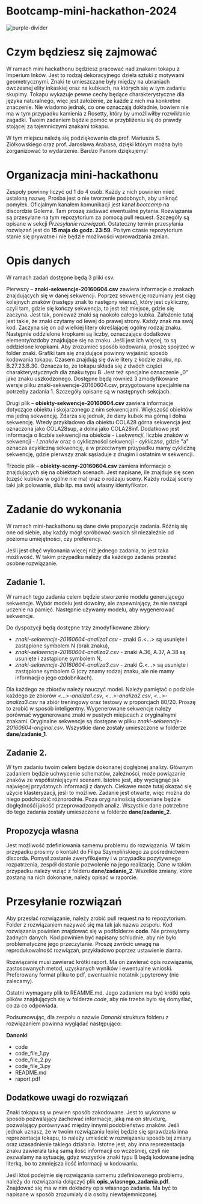 # Bootcamp-mini-hackathon-2024
![purple-divider](https://user-images.githubusercontent.com/7065401/52071927-c1cd7100-2562-11e9-908a-dde91ba14e59.png)

# Czym będziesz się zajmować
W ramach mini hackathonu będziesz pracować nad znakami tokapu z Imperium Inków. Jest to rodzaj dekoracyjnego dzieła sztuki z motywami geometrycznymi. Znaki te umieszczane były między na ubraniach ówczesnej elity inkaskiej oraz na kubkach, na których się w tym zadaniu skupimy. Tokapu wykazuje pewne cechy będące charakterystyczne dla języka naturalnego, więc jest założenie, że każde z nich ma konkretne znaczenie. Nie wiadomo jednak, co one oznaczają dokładnie, bowiem nie ma w tym przypadku kamienia z Rosetty, który by umożliwiłby rozwikłanie zagadki. Twoim zadaniem będzie pomóc w przybliżeniu się do prawdy stojącej za tajemniczymi znakami tokapu.

W tym miejscu należą się podziękowania dla prof. Mariusza S. Ziółkowskiego oraz prof. Jarosława Arabasa, dzięki którym można było zorganizować to wydarzenie. Bardzo Panom dziękujemy!

# Organizacja mini-hackathonu
Zespoły powinny liczyć od 1 do 4 osób. Każdy z nich powinien mieć ustaloną nazwę. Prośba jest o nie tworzenie podobnych, aby uniknąć pomyłek. Oficjalnym kanałem komunikacji jest kanał *bootcamp* na discordzie Golema. Tam proszę zadawać ewentualne pytania. Rozwiązania są przesyłane na tym repozytorium za pomocą pull request. Szczegóły są opisane w sekcji *Przesyłanie rozwiązań*. Ostateczny termin przesyłania rozwiązań jest do **15 maja do godz. 23:59**. Po tym czasie repozytorium stanie się prywatne i nie będzie możliwości wprowadzania zmian.

# Opis danych
W ramach zadań dostępne będą 3 pliki csv.

Pierwszy – **znaki-sekwencje-20160604.csv** zawiera informacje o znakach znajdujących się w danej sekwencji. Poprzez sekwencję rozumiany jest ciąg kolejnych znaków (następy znak to następny wiersz), który jest cykliczny, czyli tam, gdzie się kończy sekwencja, to jest też miejsce, gdzie się zaczyna. Jest tak, ponieważ znaki są naokoło całego kubka. Założenie tutaj jest takie, że znaki czytamy od lewej do prawej strony. Każdy znak ma swój kod. Zaczyna się on od wielkiej litery określającej ogólny rodzaj znaku. Następnie oddzielone kropkami są liczby, oznaczające dodatkowe elementy/ozdoby znajdujące się na znaku. Jeśli jest ich więcej, to są oddzielone kropkami. Aby zrozumieć sposób kodowania, proszę spojrzeć w folder znaki. Grafiki tam się znajdujące powinny wyjaśnić sposób kodowania tokapu. Czasem znajdują się dwie litery z kodzie znaku, np. B.27.23.B.30. Oznacza to, że tokapu składa się z dwóch części charakterystycznych dla znaku typu B. Jest też specjalne oznaczenie „0” jako znaku uszkodzonego.
Dostępne będą również 3 zmodyfikowane wersje pliku znaki-sekwencje-20160604.csv, przygotowane specjalnie na potrzeby zadania 1. Szczegóły opisane są w następnych sekcjach.

Drugi plik – **obiekty-sekwencje-20160604.csv** zawiera informacje dotyczące obiektu i skojarzonego z nim sekwencjami. Większość obiektów ma jedną sekwencję. Zdarza się jednak, że dany kubek ma górną i dolna sekwencję. Wtedy przykładowo dla obiektu COLA28 górna sekwencja jest oznaczona jako COLA28sup, a dolna jako COLA28inf. Dodatkowo jest informacja o liczbie sekwencji na obiekcie - *l.sekwencji*, liczbie znaków w sekwencji - *l.znaków* oraz o cykliczności sekwencji - *cykliczna*, gdzie "a" oznacza acykliczną sekwencję, a w przeciwnym przypadku mamy cykliczną sekwencję, gdzie pierwszy znak sąsiaduje z drugim i ostatnim w sekwencji.

Trzecie plik – **obiekty-sceny-20160604.csv** zamiera informacje o znajdujących się na obiektach scenach. Jest napisane, ile znajduje się scen (część kubków w ogólne nie ma) oraz o rodzaju sceny. Każdy rodzaj sceny taki jak polowanie, ślub itp. ma swój własny identyfikator.

# Zadanie do wykonania
W ramach mini-hackathonu są dane dwie propozycje zadania. Różnią się one od siebie, aby każdy mógł spróbować swoich sił niezależnie od poziomu umiejętności, czy preferencji.

Jeśli jest chęć wykonania więcej niż jednego zadania, to jest taka możliwość. W takim przypadku należy dla każdego zadania przesłać osobne rozwiązanie.

## Zadanie 1.
W ramach tego zadania celem będzie stworzenie modelu generującego sekwencje. Wybór modelu jest dowolny, ale zapewniający, że nie nastąpi uczenie na pamięć. Następnie używamy modelu, aby wygenerować sekwencje.

Do dyspozycji będą dostępne trzy zmodyfikowane zbiory:
* *znaki-sekwencje-20160604-analiza1.csv* - znaki G.<...> są usunięte i zastąpione symbolem N (brak znaku),
* *znaki-sekwencje-20160604-analiza2.csv* - znaki A.36, A.37, A.38 są usunięte i zastąpione symbolem N,
* *znaki-sekwencje-20160604-analiza3.csv* - znaki G.<...> są usunięte i zastąpione symbolem G (czy znamy rodzaj znaku, ale nie mamy informacji o jego ozdobnikach).

Dla każdego ze zbiorów należy nauczyć model. Należy pamiętać o podziale każdego ze zbiorów *<...>-analiza1.csv*, *<...>-analiza2.csv*, *<...>-analiza3.csv* na zbiór treningowy oraz testowy w proporcjach 80/20. Proszę to zrobić w sposób inteligentny.  Wygenerowane sekwencje należy porównać wygenerowane znaki w pustych miejscach z oryginalnymi znakami.
Oryginalne sekwencje są dostępne w pliku *znaki-sekwencje-20160604-original.csv*. Wszystkie dane zostały umieszczone w folderze **dane/zadanie_1**.

## Zadanie 2.
W tym zadaniu twoim celem będzie dokonanej dogłębnej analizy. Głównym zadaniem będzie uchwycenie schematów, zależności, może powiązanie znaków ze współistniejącymi scenami. Istotne jest, aby wyciągnąć jak najwięcej przydatnych informacji z danych. Ciekawe może tutaj okazać się użycie klasteryzacji, jeśli to możliwe. Zadanie jest otwarte, więc można do niego podchodzić różnorodnie. Poza oryginalnością doceniane będzie dogłędnośći jakość przeprowadzonych analiz. Wszystkie dane potrzebne do tego zadania zostały umieszczone w folderze **dane/zadanie_2**.

## Propozycja własna
Jest możliwość zdefiniowania samemu problemu do rozwiązania. W takim przypadku prosimy o kontakt do Filipa Szymplińskiego za pośrednictwem discorda. Pomysł zostanie zweryfikujemy i w przypadku pozytywnego rozpatrzenia, zespół dostanie pozwolenie na jego realizację. Dane w takim przypadku należy wziąć z folderu **dane/zadanie_2**. Wszelkie zmiany, które zostaną na nich dokonane, należy opisać w raporcie.

# Przesyłanie rozwiązań
Aby przesłać rozwiązanie, należy zrobić pull request na to repozytorium. Folder z rozwiązaniem nazywać się ma tak jak nazwa zespołu. Kod rozwiązania powinien znajdować się w podfolderze **code**. Nie przesyłamy żadnych danych. Kod powinien być napisany schludnie, aby nie było problematyczne jego przeczytanie. Proszę zwrócić uwagę na reprodukowalność rozwiązań, przykładowo poprzez ustawienie ziarna.

Rozwiązanie musi zawierać krótki raport. Ma on zawierać opis rozwiązania, zastosowanych metod, uzyskanych wyników i ewentualne wnioski. Preferowany format pliku to pdf, ewentualnie notatnik jupyterowy (nie zalecamy).

Ostatni wymagany plik to REAMME.md. Jego zadaniem ma być krótki opis plików znajdujących się w folderze *code*, aby nie trzeba było się domyślać, co za co odpowiada.

Podsumowując, dla zespołu o nazwie *Danonki* struktura folderu z rozwiązaniem powinna wyglądać następująco:

**Danonki**
* code
* code_file_1.py
* code_file_2.py
* code_file_3.py
* README.md
* raport.pdf

## Dodatkowe uwagi do rozwiązań
Znaki tokapu są w pewien sposób zakodowane. Jest to wykonane w sposób pozwalający zachować informacje, jaką ma on strukturę, pozwalający porównywać między innymi podobieństwo znaków. Jeśli jednak uznasz, że w twoim rozwiązaniu lepiej będzie się sprawdzała inna reprezentacja tokapu, to należy umieścić w rozwiązaniu sposób tej zmiany oraz uzasadnienie takiego działania. Istotne jest, aby inna reprezentacja znaku zawierała taką samą ilość informacji co wcześniej, czyli nie zezwalamy na sytuację, gdyż wszystkie znaki typu B będą kodowane jedną literką, bo to zmniejsza ilość informacji w kodowaniu.

Jeśli ktoś podejmie się rozwiązania samemu zdefiniowanego problemu, należy do rozwiązania dołączyć plik **opis_wlasnego_zadania.pdf**. Znajdować się ma w nim dokładny opis własnego zadania. Ma być to napisane w sposób zrozumiały dla osoby niewtajemniczonej.